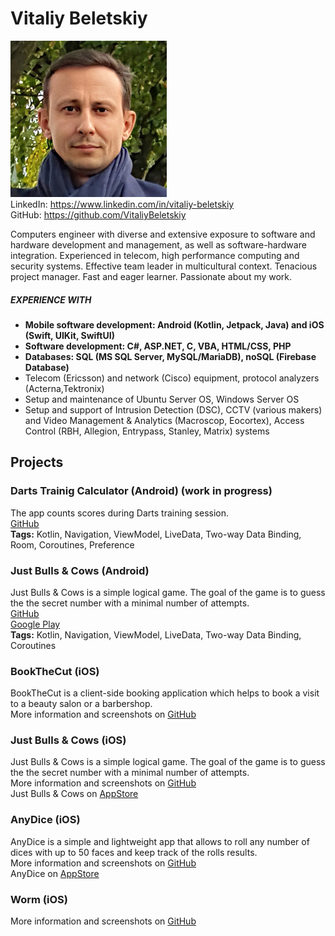 # Vitaliy Beletskiy

![photo](Photo_Vit_250.jpg)<br/>
LinkedIn: <https://www.linkedin.com/in/vitaliy-beletskiy><br/>
GitHub: <https://github.com/VitaliyBeletskiy><br/>

Computers engineer with diverse and extensive exposure to software and hardware development and management, as well as software-hardware integration. Experienced in telecom, high performance computing and security systems. Effective team leader in multicultural context. Tenacious project manager. Fast and eager learner. Passionate about my work.

##### EXPERIENCE WITH
- **Mobile software development: Android (Kotlin, Jetpack, Java) and iOS (Swift, UIKit, SwiftUI)**
- **Software development: С#, ASP.NET, C, VBA, HTML/CSS, PHP**
- **Databases: SQL (MS SQL Server, MySQL/MariaDB), noSQL (Firebase Database)**
- Telecom (Ericsson) and network (Cisco) equipment, protocol analyzers (Acterna,Tektronix)
- Setup and maintenance of Ubuntu Server OS, Windows Server OS 
- Setup and support of Intrusion Detection (DSC), CCTV (various makers) and Video Management & Analytics (Macroscop, Eocortex), Access Control (RBH, Allegion, Entrypass, Stanley, Matrix) systems

## Projects
### Darts Trainig Calculator (Android) (work in progress)
The app counts scores during Darts training session.<br/>
[GitHub](https://github.com/VitaliyBeletskiy/DartsTrainingCalculator_Android)<br/>
**Tags:** Kotlin, Navigation, ViewModel, LiveData, Two-way Data Binding, Room, Coroutines, Preference

### Just Bulls & Cows (Android)
Just Bulls & Cows is a simple logical game. The goal of the game is to guess the the secret number with a minimal number of attempts.<br/>
[GitHub](https://github.com/VitaliyBeletskiy/BullsAndCows_kotlin)<br/>
[Google Play](https://play.google.com/store/apps/details?id=com.beletskiy.bullscows)<br/>
**Tags:** Kotlin, Navigation, ViewModel, LiveData, Two-way Data Binding, Coroutines

### BookTheCut (iOS)
BookTheCut is a client-side booking application which helps to book a visit to a beauty salon or a barbershop.<br/>
More information and screenshots on [GitHub](https://github.com/VitaliyBeletskiy/BookTheCut_Swift)

### Just Bulls & Cows (iOS)
Just Bulls & Cows is a simple logical game. The goal of the game is to guess the the secret number with a minimal number of attempts.<br/>
More information and screenshots on [GitHub](https://github.com/VitaliyBeletskiy/BullsAndCows_SwiftUI)<br/>
Just Bulls & Cows on [AppStore](https://apps.apple.com/us/app/just-bulls-cows/id1546216624)

### AnyDice (iOS)
AnyDice is a simple and lightweight app that allows to roll any number of dices with up to 50 faces and keep track of the rolls results.<br/>
More information and screenshots on [GitHub](https://github.com/VitaliyBeletskiy/AnyDice)<br/>
AnyDice on [AppStore](https://apps.apple.com/us/app/anydice/id1540270825)

### Worm (iOS)
More information and screenshots on [GitHub](https://github.com/VitaliyBeletskiy/Worm)
